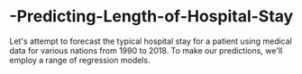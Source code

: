# -Predicting-Length-of-Hospital-Stay
Let's attempt to forecast the typical hospital stay for a patient using medical data for various nations from 1990 to 2018.    To make our predictions, we'll employ a range of regression models.

